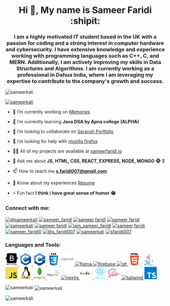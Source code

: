 <img src="https://mir-s3-cdn-cf.behance.net/project_modules/max_1200/79731568097599.5b50bca477735.jpg" alt="">
<h1 align="center">Hi 👋, My name is Sameer Faridi  :shipit:</h1>
<h3 align="center">I am a highly motivated IT student based in the UK with a passion for coding and a strong interest in computer hardware and cybersecurity. I have extensive knowledge and experience working with programming languages such as C++, C, and MERN. Additionally, I am actively improving my skills in Data Structures and Algorithms. I am currently working as a professional in Dahua India, where I am leveraging my expertise to contribute to the company's growth and success.</h3>



<p align="left"> <img src="https://komarev.com/ghpvc/?username=sameerkali&label=Profile%20views&color=0e75b6&style=flat" alt="sameerkali" /> </p>

<p align="left"> <a href="https://github.com/ryo-ma/github-profile-trophy"><img src="https://github-profile-trophy.vercel.app/?username=sameerkali" alt="sameerkali" /></a> </p>

- 🔭 I’m currently working on [Memories](https://hao-memories-mern-app.netlify.app/posts)

- 🌱 I’m currently learning **Java DSA by Apna college (ALPHA)**

- 👯 I’m looking to collaborate on [Saransh Portfolio](https://tsaransh.netlify.app/#connect)

- 🤝 I’m looking for help with [mozilla firefox](https://github.com/mozilla/)

- 👨‍💻 All of my projects are available at [sameerfaridi.io](sameerfaridi.io)

- 💬 Ask me about **JS, HTML, CSS, REACT, EXPRESS, NODE, MONGO 🐵** $

- 📫 How to reach me **s.faridi007@gmail.com**

- 📄 Know about my experiences [Resume]([https://www.linkedin.com/in/sameer-faridi-12830a16b/overlay/1635514636986/single-media-viewer/?profileId=ACoAAChyWDAB5W4xF_o2SpFYXq6JA5UsHV_oJx4](https://drive.google.com/file/d/1NUWHV0js34Xy52mj_VdF9SBGNRid1P-f/view?usp=sharing))

- ⚡ Fun fact **I think i have great sense of humor 😂**

<h3 align="left">Connect with me:</h3>
<p align="left">
<a href="https://codepen.io/@sameerkali" target="blank"><img align="center" src="https://raw.githubusercontent.com/rahuldkjain/github-profile-readme-generator/master/src/images/icons/Social/codepen.svg" alt="@sameerkali" height="30" width="40" /></a>
<a href="https://twitter.com/sameer_faridi" target="blank"><img align="center" src="https://raw.githubusercontent.com/rahuldkjain/github-profile-readme-generator/master/src/images/icons/Social/twitter.svg" alt="sameer_faridi" height="30" width="40" /></a>
<a href="https://linkedin.com/in/sameer faridi" target="blank"><img align="center" src="https://raw.githubusercontent.com/rahuldkjain/github-profile-readme-generator/master/src/images/icons/Social/linked-in-alt.svg" alt="sameer faridi" height="30" width="40" /></a>
<a href="https://stackoverflow.com/users/sameer faridi" target="blank"><img align="center" src="https://raw.githubusercontent.com/rahuldkjain/github-profile-readme-generator/master/src/images/icons/Social/stack-overflow.svg" alt="sameer faridi" height="30" width="40" /></a>
<a href="https://codesandbox.com/sameerkali" target="blank"><img align="center" src="https://raw.githubusercontent.com/rahuldkjain/github-profile-readme-generator/master/src/images/icons/Social/codesandbox.svg" alt="sameerkali" height="30" width="40" /></a>
<a href="https://fb.com/sameer faridi" target="blank"><img align="center" src="https://raw.githubusercontent.com/rahuldkjain/github-profile-readme-generator/master/src/images/icons/Social/facebook.svg" alt="sameer faridi" height="30" width="40" /></a>
<a href="https://instagram.com/iam_sameer_faridi" target="blank"><img align="center" src="https://raw.githubusercontent.com/rahuldkjain/github-profile-readme-generator/master/src/images/icons/Social/instagram.svg" alt="iam_sameer_faridi" height="30" width="40" /></a>
<a href="https://www.youtube.com/c/sameer faridi" target="blank"><img align="center" src="https://raw.githubusercontent.com/rahuldkjain/github-profile-readme-generator/master/src/images/icons/Social/youtube.svg" alt="sameer faridi" height="30" width="40" /></a>
<a href="https://www.codechef.com/users/sameer_faridi0" target="blank"><img align="center" src="https://cdn.jsdelivr.net/npm/simple-icons@3.1.0/icons/codechef.svg" alt="sameer_faridi0" height="30" width="40" /></a>
<a href="https://www.hackerrank.com/@s_faridi007" target="blank"><img align="center" src="https://raw.githubusercontent.com/rahuldkjain/github-profile-readme-generator/master/src/images/icons/Social/hackerrank.svg" alt="@s_faridi007" height="30" width="40" /></a>
<a href="https://www.leetcode.com/sameerkali" target="blank"><img align="center" src="https://raw.githubusercontent.com/rahuldkjain/github-profile-readme-generator/master/src/images/icons/Social/leet-code.svg" alt="sameerkali" height="30" width="40" /></a>
<a href="https://auth.geeksforgeeks.org/user/sfaridi007" target="blank"><img align="center" src="https://raw.githubusercontent.com/rahuldkjain/github-profile-readme-generator/master/src/images/icons/Social/geeks-for-geeks.svg" alt="sfaridi007" height="30" width="40" /></a>
</p>

<h3 align="left">Languages and Tools:</h3>
<p align="left"> <a href="https://getbootstrap.com" target="_blank" rel="noreferrer"> <img src="https://raw.githubusercontent.com/devicons/devicon/master/icons/bootstrap/bootstrap-plain-wordmark.svg" alt="bootstrap" width="40" height="40"/> </a> <a href="https://www.cprogramming.com/" target="_blank" rel="noreferrer"> <img src="https://raw.githubusercontent.com/devicons/devicon/master/icons/c/c-original.svg" alt="c" width="40" height="40"/> </a> <a href="https://www.w3schools.com/cpp/" target="_blank" rel="noreferrer"> <img src="https://raw.githubusercontent.com/devicons/devicon/master/icons/cplusplus/cplusplus-original.svg" alt="cplusplus" width="40" height="40"/> </a> <a href="https://www.w3schools.com/css/" target="_blank" rel="noreferrer"> <img src="https://raw.githubusercontent.com/devicons/devicon/master/icons/css3/css3-original-wordmark.svg" alt="css3" width="40" height="40"/> </a> <a href="https://expressjs.com" target="_blank" rel="noreferrer"> <img src="https://raw.githubusercontent.com/devicons/devicon/master/icons/express/express-original-wordmark.svg" alt="express" width="40" height="40"/> </a> <a href="https://www.figma.com/" target="_blank" rel="noreferrer"> <img src="https://www.vectorlogo.zone/logos/figma/figma-icon.svg" alt="figma" width="40" height="40"/> </a> <a href="https://firebase.google.com/" target="_blank" rel="noreferrer"> <img src="https://www.vectorlogo.zone/logos/firebase/firebase-icon.svg" alt="firebase" width="40" height="40"/> </a> <a href="https://git-scm.com/" target="_blank" rel="noreferrer"> <img src="https://www.vectorlogo.zone/logos/git-scm/git-scm-icon.svg" alt="git" width="40" height="40"/> </a> <a href="https://www.w3.org/html/" target="_blank" rel="noreferrer"> <img src="https://raw.githubusercontent.com/devicons/devicon/master/icons/html5/html5-original-wordmark.svg" alt="html5" width="40" height="40"/> </a> <a href="https://www.java.com" target="_blank" rel="noreferrer"> <img src="https://raw.githubusercontent.com/devicons/devicon/master/icons/java/java-original.svg" alt="java" width="40" height="40"/> </a> <a href="https://developer.mozilla.org/en-US/docs/Web/JavaScript" target="_blank" rel="noreferrer"> <img src="https://raw.githubusercontent.com/devicons/devicon/master/icons/javascript/javascript-original.svg" alt="javascript" width="40" height="40"/> </a> <a href="https://www.linux.org/" target="_blank" rel="noreferrer"> <img src="https://raw.githubusercontent.com/devicons/devicon/master/icons/linux/linux-original.svg" alt="linux" width="40" height="40"/> </a> <a href="https://www.mongodb.com/" target="_blank" rel="noreferrer"> <img src="https://raw.githubusercontent.com/devicons/devicon/master/icons/mongodb/mongodb-original-wordmark.svg" alt="mongodb" width="40" height="40"/> </a> <a href="https://www.mysql.com/" target="_blank" rel="noreferrer"> <img src="https://raw.githubusercontent.com/devicons/devicon/master/icons/mysql/mysql-original-wordmark.svg" alt="mysql" width="40" height="40"/> </a> <a href="https://nextjs.org/" target="_blank" rel="noreferrer"> <img src="https://cdn.worldvectorlogo.com/logos/nextjs-2.svg" alt="nextjs" width="40" height="40"/> </a> <a href="https://nodejs.org" target="_blank" rel="noreferrer"> <img src="https://raw.githubusercontent.com/devicons/devicon/master/icons/nodejs/nodejs-original-wordmark.svg" alt="nodejs" width="40" height="40"/> </a> <a href="https://reactjs.org/" target="_blank" rel="noreferrer"> <img src="https://raw.githubusercontent.com/devicons/devicon/master/icons/react/react-original-wordmark.svg" alt="react" width="40" height="40"/> </a> <a href="https://sass-lang.com" target="_blank" rel="noreferrer"> <img src="https://raw.githubusercontent.com/devicons/devicon/master/icons/sass/sass-original.svg" alt="sass" width="40" height="40"/> </a> <a href="https://tailwindcss.com/" target="_blank" rel="noreferrer"> <img src="https://www.vectorlogo.zone/logos/tailwindcss/tailwindcss-icon.svg" alt="tailwind" width="40" height="40"/> </a> <a href="https://www.typescriptlang.org/" target="_blank" rel="noreferrer"> <img src="https://raw.githubusercontent.com/devicons/devicon/master/icons/typescript/typescript-original.svg" alt="typescript" width="40" height="40"/> </a> </p>

<p><img align="left" src="https://github-readme-stats.vercel.app/api/top-langs?username=sameerkali&show_icons=true&locale=en&layout=compact" alt="sameerkali" /></p>

<p>&nbsp;<img align="center" src="https://github-readme-stats.vercel.app/api?username=sameerkali&show_icons=true&locale=en" alt="sameerkali" /></p>

<p><img align="center" src="https://github-readme-streak-stats.herokuapp.com/?user=sameerkali&" alt="sameerkali" /></p>




